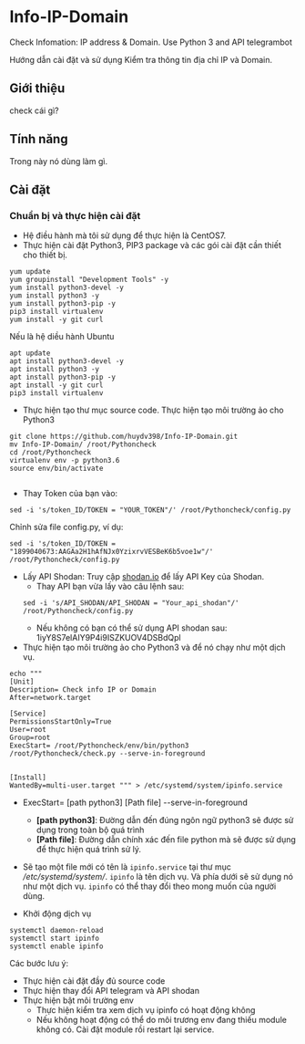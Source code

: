 # Info-IP-Domain
Check Infomation: IP address & Domain. Use Python 3 and API telegrambot

Hướng dẫn cài đặt và sử dụng Kiểm tra thông tin địa chỉ IP và Domain.
## Giới thiệu 
check cái gì?
## Tính năng
Trong này nó dùng làm gì.
## Cài đặt
### Chuẩn bị và thực hiện cài đặt
* Hệ điều hành mà tôi sử dụng để thực hiện là CentOS7. 
* Thực hiện cài đặt Python3, PIP3 package và các gói cài đặt cần thiết cho thiết bị.
```
yum update
yum groupinstall "Development Tools" -y
yum install python3-devel -y
yum install python3 -y
yum install python3-pip -y
pip3 install virtualenv
yum install -y git curl 
```
Nếu là hệ diều hành Ubuntu
```
apt update
apt install python3-devel -y
apt install python3 -y
apt install python3-pip -y
apt install -y git curl
pip3 install virtualenv 
```
* Thực hiện tạo thư mục source code. Thực hiện tạo môi trường ảo cho Python3
```
git clone https://github.com/huydv398/Info-IP-Domain.git
mv Info-IP-Domain/ /root/Pythoncheck
cd /root/Pythoncheck
virtualenv env -p python3.6
source env/bin/activate


```
* Thay Token của bạn vào:

`sed -i 's/token_ID/TOKEN = "YOUR_TOKEN"/' /root/Pythoncheck/config.py`

Chỉnh sửa file config.py, ví dụ:
```
sed -i 's/token_ID/TOKEN = "1899040673:AAGAa2H1hAfNJx0YzixrvVESBeK6b5voe1w"/' /root/Pythoncheck/config.py
```

* Lấy API Shodan: Truy cập [shodan.io](https://account.shodan.io/login) để lấy API Key của Shodan.
    * Thay API bạn vừa lấy vào câu lệnh sau:
    ```
    sed -i 's/API_SHODAN/API_SHODAN = "Your_api_shodan"/' /root/Pythoncheck/config.py
    ```
    * Nếu không có bạn có thể sử dụng API shodan sau: 1iyY8S7elAIY9P4i9ISZKUOV4DSBdQpl
* Thực hiện tạo môi trường ảo cho Python3 và để nó chạy như một dịch vụ.
```
echo """
[Unit]
Description= Check info IP or Domain
After=network.target

[Service]
PermissionsStartOnly=True
User=root
Group=root
ExecStart= /root/Pythoncheck/env/bin/python3 /root/Pythoncheck/check.py --serve-in-foreground


[Install]
WantedBy=multi-user.target """ > /etc/systemd/system/ipinfo.service
```
* ExecStart= [path python3] [Path file] --serve-in-foreground
    * **[path python3]**: Đường dẫn đến đúng ngôn ngữ python3 sẽ được sử dụng trong toàn bộ quá trình
    * **[Path file]**: Đường dẫn chính xác đến file python mà sẽ được sử dụng để thực hiện quá trình sử lý.
* Sẽ tạo một file mới có tên là `ipinfo.service` tại thư mục */etc/systemd/system/*. `ipinfo` là tên dịch vụ. Và phía dưới sẽ sử dụng nó như một dịch vụ. `ipinfo` có thể thay đổi theo mong muốn của người dùng.

* Khởi động dịch vụ 

```
systemctl daemon-reload
systemctl start ipinfo
systemctl enable ipinfo
```


Các bước lưu ý:
* Thực hiện cài đặt đầy đủ source code 
* Thực hiện thay đổi API telegram và API shodan
* Thực hiện bật môi trường env
    * Thực hiện kiểm tra xem dịch vụ ipinfo có hoạt động không
    * Nếu không hoạt động có thể do môi trương env đang thiếu module không có. Cài đặt module rồi restart lại service.
    
